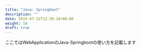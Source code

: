 ```yaml
---
title: "Java: Springboot"
description: ""
date: 2019-07-22T12:30:18+08:00
weight: 10
draft: true
---
```

ここではWebApplicationのJava-Springbootの使い方を記載します
